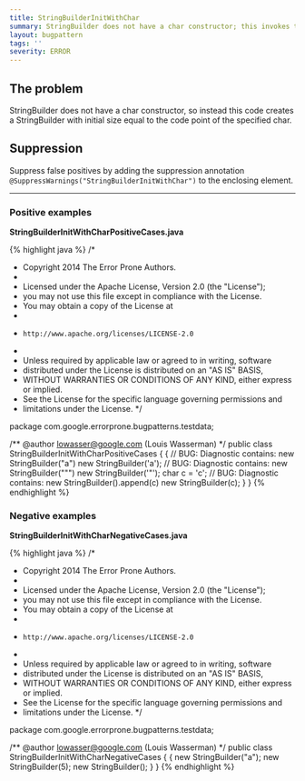 ```yaml
---
title: StringBuilderInitWithChar
summary: StringBuilder does not have a char constructor; this invokes the int constructor.
layout: bugpattern
tags: ''
severity: ERROR
---
```


<!--
*** AUTO-GENERATED, DO NOT MODIFY ***
To make changes, edit the @BugPattern annotation or the explanation in docs/bugpattern.
-->

## The problem
StringBuilder does not have a char constructor, so instead this code creates a
StringBuilder with initial size equal to the code point of the specified char.

## Suppression
Suppress false positives by adding the suppression annotation `@SuppressWarnings("StringBuilderInitWithChar")` to the enclosing element.

----------

### Positive examples
__StringBuilderInitWithCharPositiveCases.java__

{% highlight java %}
/*
 * Copyright 2014 The Error Prone Authors.
 *
 * Licensed under the Apache License, Version 2.0 (the "License");
 * you may not use this file except in compliance with the License.
 * You may obtain a copy of the License at
 *
 *     http://www.apache.org/licenses/LICENSE-2.0
 *
 * Unless required by applicable law or agreed to in writing, software
 * distributed under the License is distributed on an "AS IS" BASIS,
 * WITHOUT WARRANTIES OR CONDITIONS OF ANY KIND, either express or implied.
 * See the License for the specific language governing permissions and
 * limitations under the License.
 */

package com.google.errorprone.bugpatterns.testdata;

/** @author lowasser@google.com (Louis Wasserman) */
public class StringBuilderInitWithCharPositiveCases {
  {
    // BUG: Diagnostic contains: new StringBuilder("a")
    new StringBuilder('a');
    // BUG: Diagnostic contains: new StringBuilder("\"")
    new StringBuilder('"');
    char c = 'c';
    // BUG: Diagnostic contains: new StringBuilder().append(c)
    new StringBuilder(c);
  }
}
{% endhighlight %}

### Negative examples
__StringBuilderInitWithCharNegativeCases.java__

{% highlight java %}
/*
 * Copyright 2014 The Error Prone Authors.
 *
 * Licensed under the Apache License, Version 2.0 (the "License");
 * you may not use this file except in compliance with the License.
 * You may obtain a copy of the License at
 *
 *     http://www.apache.org/licenses/LICENSE-2.0
 *
 * Unless required by applicable law or agreed to in writing, software
 * distributed under the License is distributed on an "AS IS" BASIS,
 * WITHOUT WARRANTIES OR CONDITIONS OF ANY KIND, either express or implied.
 * See the License for the specific language governing permissions and
 * limitations under the License.
 */

package com.google.errorprone.bugpatterns.testdata;

/** @author lowasser@google.com (Louis Wasserman) */
public class StringBuilderInitWithCharNegativeCases {
  {
    new StringBuilder("a");
    new StringBuilder(5);
    new StringBuilder();
  }
}
{% endhighlight %}

